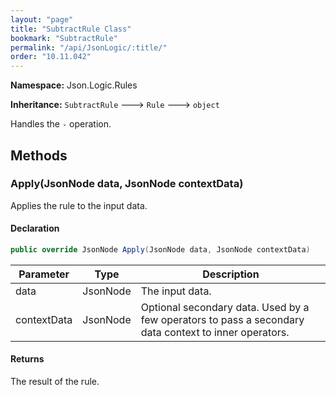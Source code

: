 ```yaml
---
layout: "page"
title: "SubtractRule Class"
bookmark: "SubtractRule"
permalink: "/api/JsonLogic/:title/"
order: "10.11.042"
---
```

**Namespace:** Json.Logic.Rules

**Inheritance:**
`SubtractRule`
 🡒 
`Rule`
 🡒 
`object`

Handles the `-` operation.

## Methods

### Apply(JsonNode data, JsonNode contextData)

Applies the rule to the input data.

#### Declaration

```c#
public override JsonNode Apply(JsonNode data, JsonNode contextData)
```

| Parameter | Type | Description |
|---|---|---|
| data | JsonNode | The input data. |
| contextData | JsonNode | Optional secondary data.  Used by a few operators to pass a secondary     data context to inner operators. |


#### Returns

The result of the rule.

